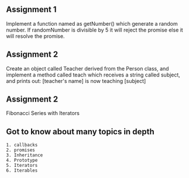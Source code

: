 
## Assignment 1 
Implement a function named as getNumber() which generate a random number. If randomNumber is divisible by 5 it will reject the promise else it will resolve the promise.

## Assignment 2

Create an object called Teacher derived from the Person class, and implement a method called teach which receives a string called subject, and prints out:
[teacher's name] is now teaching [subject]

## Assignment 2

Fibonacci Series with Iterators


## Got to know about many topics in depth
    1. callbacks
    2. promises
    3. Inheritance
    4. Prototype
    5. Iterators
    6. Iterables


